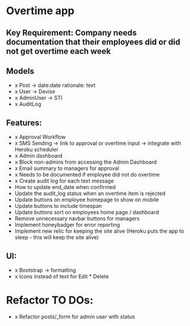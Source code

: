 # Overtime app

## Key Requirement: Company needs documentation that their employees did or did not get overtime each week

## Models
- x Post -> date:date rationale: text
- x User -> Devise
- x AdminUser -> STI
- x AuditLog

## Features:
- x Approval Workflow
- x SMS Sending -> link to approval or overtime input -> integrate with Heroku scheduler
- x Admin dashboard
- x Block non-admins from accessing the Admin Dashboard
- x Email summary to managers for approval
- x Needs to be documented if employee did not do overtime
- x Create audit log for each text message
- How to update end_date when confirmed
- Update the audit_log status when an overtime item is rejected
- Update buttons on employee homepage to show on mobile
- Update buttons to include timespan
- Update buttons sort on employees home page / dashboard
- Remove unnecessary navbar buttons for managers
- Implement honeybadger for error reporting
- Implement new relic for keeping the site alive (Heroku puts the app to sleep - this will keep the site alive)

## UI:
- x Bootstrap -> formatting
- x Icons instead of text for Edit * Delete

# Refactor TO DOs:
- x Refactor posts/_form for admin user with status
